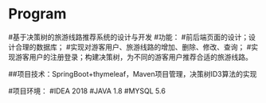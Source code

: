 # Program
#基于决策树的旅游线路推荐系统的设计与开发 
#功能：
#前后端页面的设计；设计合理的数据库；
#实现对游客用户、旅游线路的增加、删除、修改、查询；
#实现游客用户的注册登录；构建决策树，为不同的游客用户推荐合适的旅游线路。

##项目技术：SpringBoot+thymeleaf，Maven项目管理，决策树ID3算法的实现 

#项目环境：
#IDEA 2018
#JAVA 1.8
#MYSQL 5.6
